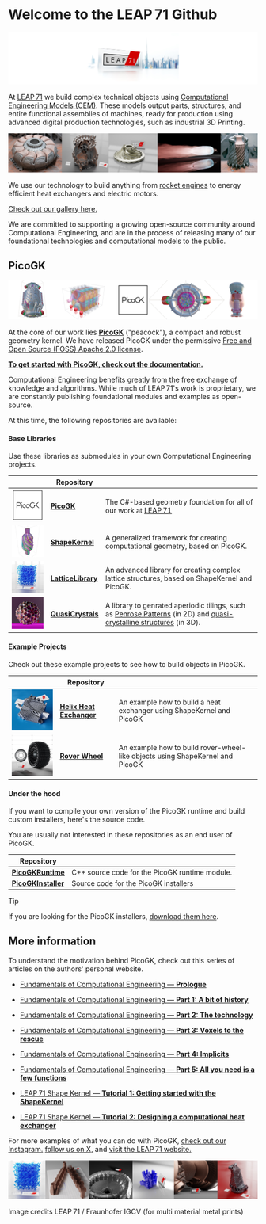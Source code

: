 # Welcome to the LEAP 71 Github

![LEAP71](img/LEAP71.jpg)

At [LEAP 71](https://leap71.com) we build complex technical objects using [Computational Engineering Models (CEM)](https://leap71.com/computationalengineering/). These models output parts, structures, and entire functional assemblies of machines, ready for production using advanced digital production technologies, such as industrial 3D Printing.

![2023-11-23 LEAP 71 GitHub](img/LEAP71_0.jpg)

We use our technology to build anything from [rocket engines](https://leap71.com/rp/) to energy efficient heat exchangers and electric motors. 

[Check out our gallery here.](https://leap71.com/gallery/)

We are committed to supporting a growing open-source community around Computational Engineering, and are in the process of releasing many of our foundational technologies and computational models to the public.

## PicoGK

![2023-11-23 LEAP 71 GitHub 2](img/LEAP71_2.jpg)

At the core of our work lies **[PicoGK](https://github.com/leap71/PicoGK)** ("peacock"), a compact and robust geometry kernel. We have released PicoGK under the permissive [Free and Open Source (FOSS) Apache 2.0 license](https://www.apache.org/licenses/LICENSE-2.0).

**[To get started with PicoGK, check out the documentation.](https://github.com/leap71/PicoGK/tree/main/Documentation)**

Computational Engineering benefits greatly from the free exchange of knowledge and algorithms. While much of LEAP 71's work is proprietary, we are constantly publishing foundational modules and examples as open-source. 

At this time, the following repositories are available:

#### **Base Libraries** 

Use these libraries as submodules in your own Computational Engineering projects.

|                                                        | Repository                                                   |                                                              |
| ------------------------------------------------------ | ------------------------------------------------------------ | ------------------------------------------------------------ |
| ![PicoGK_200px](img/PicoGK_200px.png)                  | [**PicoGK**](https://github.com/leap71/PicoGK)               | The C#-based geometry foundation for all of our work at [LEAP 71](https://leap71.com) |
| ![ShapeKernel_200px](img/ShapeKernel_200px.jpeg)       | [**ShapeKernel**](https://github.com/leap71/LEAP71_ShapeKernel) | A generalized framework for creating computational geometry, based on PicoGK. |
| ![LatticeLibrary_200px](img/LatticeLibrary_200px.jpeg) | [**LatticeLibrary**](https://github.com/leap71/LEAP71_LatticeLibrary) | An advanced library for creating complex lattice structures, based on ShapeKernel and PicoGK. |
| ![QuasiCrystal_200px](img/QuasiCrystal_200px.jpg)      | **[QuasiCrystals](https://github.com/leap71/LEAP71_QuasiCrystals)** | A library to genrated aperiodic tilings, such as [Penrose Patterns](https://en.wikipedia.org/wiki/Penrose_tiling) (in 2D) and [quasi-crystalline structures](https://en.wikipedia.org/wiki/Quasicrystal) (in 3D). |

#### **Example Projects** 

Check out these example projects to see how to build objects in PicoGK.

|                                                | Repository                                                   |                                                              |
| ---------------------------------------------- | ------------------------------------------------------------ | ------------------------------------------------------------ |
| ![HelixHeatX_200px](img/HelixHeatX_200px.jpeg) | [**Helix Heat Exchanger**](https://github.com/leap71/LEAP71_HelixHeatX) | An example how to build a heat exchanger using ShapeKernel and PicoGK |
| ![RoverWheel_200px](img/RoverWheel_200px.jpeg) | **[Rover Wheel](https://github.com/leap71/LEAP71_RoverWheel)** | An example how to build rover-wheel-like objects using ShapeKernel and PicoGK |

#### Under the hood

If you want to compile your own version of the PicoGK runtime and build custom installers, here's the source code. 

You are usually not interested in these repositories as an end user of PicoGK.

| Repository                                                   |                                                |
| ------------------------------------------------------------ | ---------------------------------------------- |
| [**PicoGKRuntime**](https://github.com/leap71/PicoGKRuntime) | C++ source code for the PicoGK runtime module. |
| [**PicoGKInstaller**](https://github.com/leap71/PicoGKInstaller) | Source code for the PicoGK installers          |


> [!TIP]
>
> If you are looking for the PicoGK installers, [download them here](https://github.com/leap71/PicoGK/releases/).


## More information

To understand the motivation behind PicoGK, check out this series of articles on the authors' personal website.

- [Fundamentals of Computational Engineering — **Prologue**](https://jlk.ae/2023/10/04/computationalengineering-prologue/)

- [Fundamentals of Computational Engineering — **Part 1: A bit of history**](https://jlk.ae/2023/10/06/computational-engineering-part-1-history/)

- [Fundamentals of Computational Engineering — **Part 2: The technology**](https://jlk.ae/2023/10/09/computational-engineering-part-2-the-technology/)

- [Fundamentals of Computational Engineering — **Part 3: Voxels to the rescue**](https://jlk.ae/2023/10/11/computational-engineering-part-3-voxels/)

- [Fundamentals of Computational Engineering — **Part 4: Implicits**](https://jlk.ae/2023/10/13/fundamentals-of-computational-engineering-part-4-implicits/)

- [Fundamentals of Computational Engineering — **Part 5: All you need is a few functions**](https://jlk.ae/2023/10/16/fundamentals-of-computational-engineering-part-5-all-you-need-is-a-few-functions/)

- [LEAP 71 Shape Kernel — **Tutorial 1: Getting started with the ShapeKernel**](https://github.com/leap71/LEAP71_ShapeKernel/blob/main/Documentation/README-GettingStarted.md)

- [LEAP 71 Shape Kernel — **Tutorial 2: Designing a computational heat exchanger**](https://github.com/leap71/LEAP71_HelixHeatX)

For more examples of what you can do with PicoGK, [check out our Instagram.](https://www.instagram.com/leap.71/) [follow us on X](https://twitter.com/leap_71), and [visit the LEAP 71 website.](https://leap71.com/)  

![2023-11-23 LEAP 71 GitHub 3](img/LEAP71_1.jpg)

Image credits LEAP 71 / Fraunhofer IGCV (for multi material metal prints)
